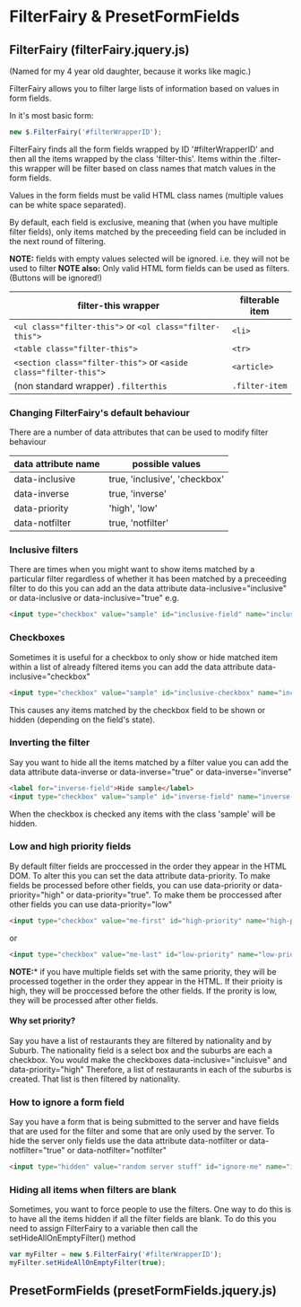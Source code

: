 # FilterFairy & PresetFormFields

## FilterFairy (filterFairy.jquery.js)

(Named for my 4 year old daughter, because it works like magic.)

FilterFairy allows you to filter large lists of information based on values in form fields.

In it's most basic form:

``` javascript
new $.FilterFairy('#filterWrapperID');
```

FilterFairy finds all the form fields wrapped by ID '#filterWrapperID' and then all the items wrapped by the class 'filter-this'. Items within the .filter-this wrapper will be filter based on class names that match values in the form fields.

Values in the form fields must be valid HTML class names (multiple values can be white space separated).

By default, each field is exclusive, meaning that (when you have multiple filter fields), only items matched by the preceeding field can be included in the next round of filtering.

**NOTE:** fields with empty values selected will be ignored. i.e. they will not be used to filter
**NOTE also:** Only valid HTML form fields can be used as filters. (Buttons will be ignored!)


|  filter-this wrapper | filterable item |
| -------------------- | --------------- |
| `<ul class="filter-this">` or `<ol class="filter-this">` | `<li>` |
| `<table class="filter-this">` | `<tr>` |
| `<section class="filter-this">` or `<aside class="filter-this">` | `<article>` |
| (non standard wrapper) `.filterthis` | `.filter-item` |



### Changing FilterFairy's default behaviour

There are a number of data attributes that can be used to modify filter behaviour

| data attribute name | possible values |
| ------------------- | --------------- |
| data-inclusive | true, 'inclusive', 'checkbox' |
| data-inverse | true, 'inverse' |
| data-priority | 'high', 'low' |
| data-notfilter | true, 'notfilter' |

### Inclusive filters

There are times when you might want to show items matched by a particular filter regardless of whether it has been matched by a preceeding filter to do this you can add an the data attribute data-inclusive="inclusive" or data-inclusive or data-inclusive="true" e.g.

``` html
<input type="checkbox" value="sample" id="inclusive-field" name="inclusive-field" data-inlcusive="true" />
```

### Checkboxes

Sometimes it is useful for a checkbox to only show or hide matched item within a list of already filtered items you can add the data attribute data-inclusive="checkbox"

``` html
<input type="checkbox" value="sample" id="inclusive-checkbox" name="inclusive-checkbox" data-inlcusive="checkbox" />
```
This causes any items matched by the checkbox field to be shown or hidden (depending on the field's state).

### Inverting the filter

Say you want to hide all the items matched by a filter value you can add the data attribute data-inverse or data-inverse="true" or data-inverse="inverse"
``` html
<label for="inverse-field">Hide sample</label>
<input type="checkbox" value="sample" id="inverse-field" name="inverse-field" data-inverse="inverse" />
```
When the checkbox is checked any items with the class 'sample' will be hidden.

### Low and high priority fields

By default filter fields are proccessed in the order they appear in the HTML DOM. To alter this you can set the data attribute data-priority. To make fields be processed before other fields, you can use data-priority or data-priority="high" or data-priority="true". To make them be proccessed after other fields you can use data-priority="low"

``` html
<input type="checkbox" value="me-first" id="high-priority" name="high-priority" data-priority="high" />
```
or
``` html
<input type="checkbox" value="me-last" id="low-priority" name="low-priority" data-priority="low" />
```

**NOTE:*** if you have multiple fields set with the same priority, they will be processed together in the order they appear in the HTML. If their prioity is high, they will be proccessed before the other fields. If the prority is low, they will be processed after other fields.

#### Why set priority?

Say you have a list of restaurants they are filtered by nationality and by Suburb. The nationality field is a select box and the suburbs are each a checkbox. You would make the checkboxes data-inclusive="incluisve" and data-priority="high" Therefore, a list of restaurants in each of the suburbs is created. That list is then filtered by nationality.

### How to ignore a form field

Say you have a form that is being submitted to the server and have fields that are used for the filter and some that are only used by the server. To hide the server only fields use the data attribute data-notfilter or data-notfilter="true" or data-notfilter="notfilter"

``` html
<input type="hidden" value="random server stuff" id="ignore-me" name="ignore-me" data-notfilter="true" />
```

### Hiding all items when filters are blank

Sometimes, you want to force people to use the filters. One way to do this is to have all the items hidden if all the filter fields are blank. To do this you need to assign FilterFairy to a variable then call the setHideAllOnEmptyFilter() method

``` javascript
var myFilter = new $.FilterFairy('#filterWrapperID');
myFilter.setHideAllOnEmptyFilter(true);
```

## PresetFormFields (presetFormFields.jquery.js)

###